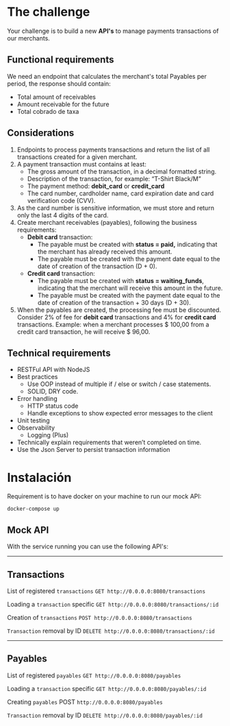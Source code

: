 # The challenge
Your challenge is to build a new **API's** to manage payments transactions of our merchants. 

## Functional requirements
We need an endpoint that calculates the merchant's total Payables per period, the response should contain:
- Total amount of receivables
- Amount receivable for the future
- Total cobrado de taxa

## Considerations
1. Endpoints to process payments transactions and return the list of all transactions created for a given merchant. 
2. A payment transaction must contains at least:
    * The gross amount of the transaction, in a decimal formatted string.
    * Description of the transaction, for example: “T-Shirt Black/M”
    * The payment method: **debit_card** or **credit_card**
    * The card number, cardholder name, card expiration date and card verification code (CVV).
3. As the card number is sensitive information, we must store and return only the last 4 digits of the card.
4. Create merchant receivables (payables), following the business requirements:
    * **Debit card** transaction:
      * The payable must be created with **status = paid,** indicating that the merchant has already received this amount.
      * The payable must be created with the payment date equal to the date of creation of the transaction (D + 0).
    * **Credit card** transaction:
      * The payable must be created with **status = waiting_funds**, indicating that the merchant will receive this amount in the future.
      * The payable must be created with the payment date equal to the date of creation of the transaction + 30 days (D + 30).
5. When the payables are created, the processing fee must be discounted. Consider 2% of fee for **debit card** transactions and 4% for **credit card** transactions. Example: when a merchant processes $ 100,00 from a credit card transaction, he will receive $ 96,00. 

## Technical requirements
  * RESTFul API with NodeJS
  * Best practices
    * Use OOP instead of multiple if / else or switch / case statements.
    * SOLID, DRY code.
  * Error handling
    * HTTP status code
    * Handle exceptions to show expected error messages to the client
  * Unit testing
  * Observability
    * Logging (Plus)
  * Technically explain requirements that weren’t completed on time.
  * Use the Json Server to persist transaction information

# Instalación
Requirement is to have docker on your machine to run our mock API:

```
docker-compose up
```

## Mock API
With the service running you can use the following API's:

---

## Transactions
List of registered `transactions` `GET http://0.0.0.0:8080/transactions`

Loading a `transaction` specific `GET http://0.0.0.0:8080/transactions/:id`

Creation of `transactions` `POST http://0.0.0.0:8080/transactions`

`Transaction` removal by ID `DELETE http://0.0.0.0:8080/transactions/:id`

---

## Payables
List of registered `payables` `GET http://0.0.0.0:8080/payables`

Loading a `transaction` specific `GET http://0.0.0.0:8080/payables/:id`

Creating `payables` POST `http://0.0.0.0:8080/payables`

`Transaction` removal by ID `DELETE http://0.0.0.0:8080/payables/:id`
